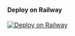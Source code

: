 #### Deploy on Railway
[![Deploy on Railway](https://railway.app/button.svg)](https://railway.app/new/template/VcSu3x?referralCode=b2z-El)
